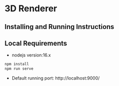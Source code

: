# 3D Renderer
## Installing and Running Instructions

## Local Requirements

- nodejs version:16.x

```sh
npm install 
npm run serve
```
- Default running port: http://localhost:9000/
